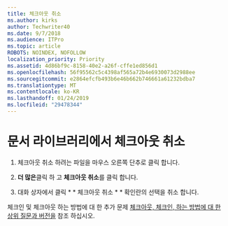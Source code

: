 ```yaml
---
title: 체크아웃 취소
ms.author: kirks
author: Techwriter40
ms.date: 9/7/2018
ms.audience: ITPro
ms.topic: article
ROBOTS: NOINDEX, NOFOLLOW
localization_priority: Priority
ms.assetid: 4d86bf9c-8158-40e2-a26f-cffe1ed856d1
ms.openlocfilehash: 56f95562c5c4398af565a72b4e6930073d2988ee
ms.sourcegitcommit: e2864efcfb493b6e46b662b746661a61232bdba7
ms.translationtype: MT
ms.contentlocale: ko-KR
ms.lasthandoff: 01/24/2019
ms.locfileid: "29478344"
---
```

# <a name="discard-a-check-out-from-a-document-library"></a>문서 라이브러리에서 체크아웃 취소

1. 체크아웃 취소 하려는 파일을 마우스 오른쪽 단추로 클릭 합니다.
    
2. **더 많은**클릭 하 고 **체크아웃 취소**를 클릭 합니다. 
    
3. 대화 상자에서 클릭 * * 체크아웃 취소 * * 확인란의 선택을 취소 합니다. 
    
체크인 및 체크아웃 하는 방법에 대 한 추가 문제 [체크아웃, 체크인, 하는 방법에 대 한 상위 질문과 버전을](https://go.microsoft.com/fwlink/?linkid=2018786) 참조 하십시오.
  

